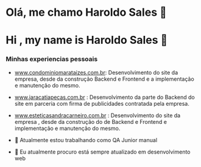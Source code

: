 # Olá, me chamo Haroldo Sales 👋

# Hi , my name is Haroldo Sales 👋

### Minhas experiencias pessoais

- www.condominiomarataizes.com.br: Desenvolvimento do site da empresa, desde da construção Backend e Frontend e a implementação e manutenção do mesmo.

- www.jaracatiapecas.com.br : Desenvolvimento da parte do Backend do site em parceria com firma de publicidades contratada pela empresa.

- www.esteticasandracarneiro.com.br : Desenvolvimento do site da empresa , desde da construção do de Backend e Frontend e implementação e manutenção do mesmo.

- 🔭 Atualmente estou trabalhando como QA Junior manual
- 🌱 Eu atualmente procuro está sempre atualizado em desenvolvimento web

